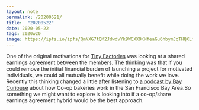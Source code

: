 ```yaml
---
layout: note
permalink: /20200521/
title:  "20200522"
date: 2020-05-22
tags: 2020w20
image: https://ipfs.io/ipfs/QmNXG7tQM2JdwdvYk9WCXX9KNfeaGu6hbymJqTHQXLfs9v?filename=20200318.png
---
```



One of the original motivations for [Tiny Factories](tinyfactories.space) was looking at a shared earnings agreement between the members. The thinking was that if you could remove the initial financial burden of launching a project for motivated individuals, we could all mutually benefit while doing the work we love. Recently this thinking changed a little after listening to [a podcast by Bay Curiouse](https://www.breaker.audio/bay-curious/e/63844889) about how Co-op bakeries work in the San Francisco Bay Area.So something we might want to explore is looking into if a co-op/share earnings agreement hybrid would be the best approach.

